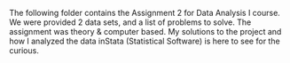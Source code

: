 The following folder contains the Assignment 2 for Data Analysis I course. We were provided 2 data sets, and a list of problems to solve. The assignment was theory & computer based. My solutions to the project and how I analyzed the data inStata (Statistical Software) is here to see for the curious. 
